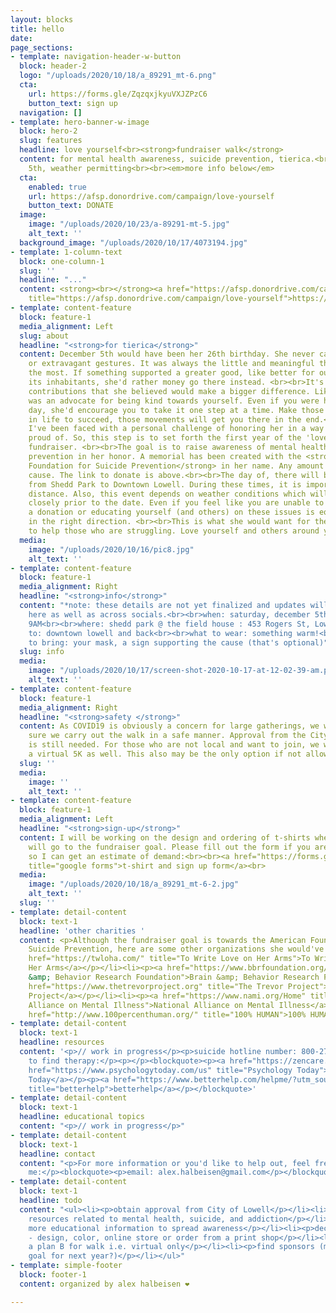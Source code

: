 ```yaml
---
layout: blocks
title: hello
date: 
page_sections:
- template: navigation-header-w-button
  block: header-2
  logo: "/uploads/2020/10/18/a_89291_mt-6.png"
  cta:
    url: https://forms.gle/ZqzqxjkyuVXJZPzC6
    button_text: sign up
  navigation: []
- template: hero-banner-w-image
  block: hero-2
  slug: features
  headline: love yourself<br><strong>fundraiser walk</strong>
  content: for mental health awareness, suicide prevention, tierica.<br><br>december
    5th, weather permitting<br><br><em>more info below</em>
  cta:
    enabled: true
    url: https://afsp.donordrive.com/campaign/love-yourself
    button_text: DONATE
  image:
    image: "/uploads/2020/10/23/a-89291-mt-5.jpg"
    alt_text: ''
  background_image: "/uploads/2020/10/17/4073194.jpg"
- template: 1-column-text
  block: one-column-1
  slug: ''
  headline: "..."
  content: <strong><br></strong><a href="https://afsp.donordrive.com/campaign/love-yourself"
    title="https://afsp.donordrive.com/campaign/love-yourself">https://afsp.donordrive.com/campaign/love-yourself</a>
- template: content-feature
  block: feature-1
  media_alignment: Left
  slug: about
  headline: "<strong>for tierica</strong>"
  content: December 5th would have been her 26th birthday. She never cared for material
    or extravagant gestures. It was always the little and meaningful things she appreciated
    the most. If something supported a greater good, like better for our planet and
    its inhabitants, she'd rather money go there instead. <br><br>It's these small
    contributions that she believed would make a bigger difference. Likewise, she
    was an advocate for being kind towards yourself. Even if you were having a challenging
    day, she'd encourage you to take it one step at a time. Make those tiny strides
    in life to succeed, those movements will get you there in the end.<br><br>Recently,
    I've been faced with a personal challenge of honoring her in a way she would be
    proud of. So, this step is to set forth the first year of the 'love yourself'
    fundraiser. <br><br>The goal is to raise awareness of mental health and suicide
    prevention in her honor. A memorial has been created with the <strong>American
    Foundation for Suicide Prevention</strong> in her name. Any amount helps in this
    cause. The link to donate is above.<br><br>The day of, there will be a 5K walk
    from Shedd Park to Downtown Lowell. During these times, it is important we social
    distance. Also, this event depends on weather conditions which will be followed
    closely prior to the date. Even if you feel like you are unable to participate,
    a donation or educating yourself (and others) on these issues is equally a step
    in the right direction. <br><br>This is what she would want for the world; continue
    to help those who are struggling. Love yourself and others around you.
  media:
    image: "/uploads/2020/10/16/pic8.jpg"
    alt_text: ''
- template: content-feature
  block: feature-1
  media_alignment: Right
  headline: "<strong>info</strong>"
  content: "*note: these details are not yet finalized and updates will be posted
    here as well as across socials.<br><br>when: saturday, december 5th<br><br>time:
    9AM<br><br>where: shedd park @ the field house : 453 Rogers St, Lowell, MA 01852<br><br>where
    to: downtown lowell and back<br><br>what to wear: something warm!<br><br>what
    to bring: your mask, a sign supporting the cause (that's optional)"
  slug: info
  media:
    image: "/uploads/2020/10/17/screen-shot-2020-10-17-at-12-02-39-am.png"
    alt_text: ''
- template: content-feature
  block: feature-1
  media_alignment: Right
  headline: "<strong>safety </strong>"
  content: As COVID19 is obviously a concern for large gatherings, we want to make
    sure we carry out the walk in a safe manner. Approval from the City of Lowell
    is still needed. For those who are not local and want to join, we will be organizing
    a virtual 5K as well. This also may be the only option if not allowed.
  slug: ''
  media:
    image: ''
    alt_text: ''
- template: content-feature
  block: feature-1
  media_alignment: Left
  headline: "<strong>sign-up</strong>"
  content: I will be working on the design and ordering of t-shirts where all profits
    will go to the fundraiser goal. Please fill out the form if you are interested
    so I can get an estimate of demand:<br><br><a href="https://forms.gle/xEXWsF4TvaoCtwPDA"
    title="google forms">t-shirt and sign up form</a><br>
  media:
    image: "/uploads/2020/10/18/a_89291_mt-6-2.jpg"
    alt_text: ''
  slug: ''
- template: detail-content
  block: text-1
  headline: 'other charities '
  content: <p>Although the fundraiser goal is towards the American Foundation for
    Suicide Prevention, here are some other organizations she would've loved to support.</p><ul><li><p><a
    href="https://twloha.com/" title="To Write Love on Her Arms">To Write Love on
    Her Arms</a></p></li><li><p><a href="https://www.bbrfoundation.org/" title="Brain
    &amp; Behavior Research Foundation">Brain &amp; Behavior Research Foundation</a></p></li><li><p><a
    href="https://www.thetrevorproject.org" title="The Trevor Project">The Trevor
    Project</a></p></li><li><p><a href="https://www.nami.org/Home" title="National
    Alliance on Mental Illness">National Alliance on Mental Illness</a></p></li><li><p><a
    href="http://www.100percenthuman.org/" title="100% HUMAN">100% HUMAN</a></p></li></ul>
- template: detail-content
  block: text-1
  headline: resources
  content: '<p>// work in progress</p><p>suicide hotline number: 800-273-8255 (24/7)</p><p>ways
    to find therapy:</p><p></p><blockquote><p><a href="https://zencare.co/" title="Zencare">Zencare</a></p><p><a
    href="https://www.psychologytoday.com/us" title="Psychology Today">Psychology
    Today</a></p><p><a href="https://www.betterhelp.com/helpme/?utm_source=AdWords&amp;utm_medium=Search_PPC_c&amp;utm_term=betterhelp_e&amp;utm_content=25637168530&amp;network=g&amp;placement=&amp;target=&amp;matchtype=e&amp;utm_campaign=177007450&amp;ad_type=text&amp;adposition=&amp;gclid=Cj0KCQjw8rT8BRCbARIsALWiOvSSboRCULcyKzGg0yAnTKr89xuLn-HCkYnLLD4E5XLaMi5sHhQBOxUaAgqKEALw_wcB&amp;not_found=1&amp;gor=helpme"
    title="betterhelp">betterhelp</a></p></blockquote>'
- template: detail-content
  block: text-1
  headline: educational topics
  content: "<p>// work in progress</p>"
- template: detail-content
  block: text-1
  headline: contact
  content: "<p>For more information or you'd like to help out, feel free to contact
    me:</p><blockquote><p>email: alex.halbeisen@gmail.com</p></blockquote>"
- template: detail-content
  block: text-1
  headline: todo
  content: "<ul><li><p>obtain approval from City of Lowell</p></li><li><p>obtain more
    resources related to mental health, suicide, and addiction</p></li><li><p>provide
    more educational information to spread awareness</p></li><li><p>decide t-shirt
    - design, color, online store or order from a print shop</p></li><li><p>create
    a plan B for walk i.e. virtual only</p></li><li><p>find sponsors (maybe, add as
    goal for next year?)</p></li></ul>"
- template: simple-footer
  block: footer-1
  content: organized by alex halbeisen ❤️

---
```

